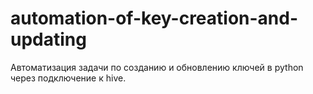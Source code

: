 # automation-of-key-creation-and-updating

Автоматизация задачи по созданию и обновлению ключей в python через подключение к hive. 
